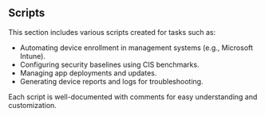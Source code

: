 ## Scripts

This section includes various scripts created for tasks such as:

- Automating device enrollment in management systems (e.g., Microsoft Intune).
- Configuring security baselines using CIS benchmarks.
- Managing app deployments and updates.
- Generating device reports and logs for troubleshooting.

Each script is well-documented with comments for easy understanding and customization.
